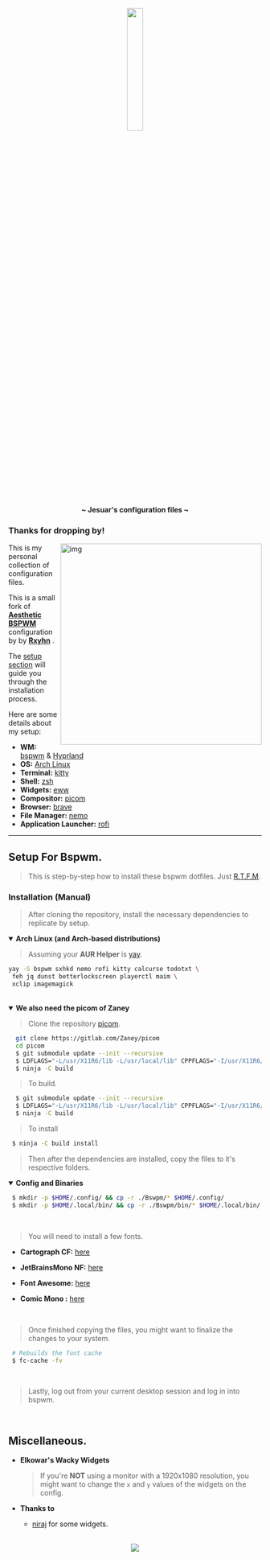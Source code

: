 <!-- HEADERS -->
<p align="center">
  <img width="25%" src="https://avatars.githubusercontent.com/u/102948200?v=4" />
</p>

<p align="center">
  <b> ~ Jesuar's configuration files ~ </b>
</p>

<!-- INFORMATION -->

### Thanks for dropping by!

<img src="https://github.com/Jesuarzm/Dotfiles/blob/master/bspwm_1.png" alt="img" align="right" width="400px">


This is my personal collection of configuration files.

This is a small fork of [**Aesthetic BSPWM**](https://github.com/rxyhn/tokyo) configuration by by [**Rxyhn**](https://github.com/rxyhn) .

The [setup section](#setup) will guide you through the installation process.

Here are some details about my setup:

- **WM:** [bspwm](https://github.com/baskerville/bspwm) & [Hyprland](https://github.com/hyprwm/Hyprland)
- **OS:** [Arch Linux](https://archlinux.org)
- **Terminal:** [kitty](https://github.com/kovidgoyal/kitty)
- **Shell:** [zsh](https://wiki.archlinux.org/index.php/Zsh)
- **Widgets:** [eww](https://github.com/elkowar/eww)
- **Compositor:** [picom](https://github.com/ibhagwan/picom)
- **Browser:** [brave](https://brave.com/es/)
- **File Manager:** [nemo](https://github.com/linuxmint/nemo)
- **Application Launcher:** [rofi](https://github.com/davatorium/rofi)

---

<!-- SETUP -->

## Setup For Bspwm.

> This is step-by-step how to install these bspwm dotfiles. Just [R.T.F.M](https://en.wikipedia.org/wiki/RTFM).

### Installation (Manual)

> After cloning the repository, install the necessary dependencies to replicate by setup.

   <details open>
   <summary><strong>Arch Linux (and Arch-based distributions)</strong></summary>

> Assuming your **AUR Helper** is [yay](https://github.com/Jguer/yay).

```sh
yay -S bspwm sxhkd nemo rofi kitty calcurse todotxt \
 feh jq dunst betterlockscreen playerctl maim \
 xclip imagemagick

```

   </details>

   <br>

 <details open>
   <summary><strong>We also need the picom of Zaney</strong></summary>
   
> Clone the repository [picom](https://gitlab.com/Zaney/picom).
```sh
  git clone https://gitlab.com/Zaney/picom
  cd picom
  $ git submodule update --init --recursive
  $ LDFLAGS="-L/usr/X11R6/lib -L/usr/local/lib" CPPFLAGS="-I/usr/X11R6/include -I/usr/local/include" meson --buildtype=release . build
  $ ninja -C build

```
> To build.

```sh
  $ git submodule update --init --recursive
  $ LDFLAGS="-L/usr/X11R6/lib -L/usr/local/lib" CPPFLAGS="-I/usr/X11R6/include -I/usr/local/include" meson --buildtype=release . build
  $ ninja -C build

```
> To install

```sh
 $ ninja -C build install
```

> Then after the dependencies are installed, copy the files to it's respective folders.

   <details open>
   <summary><strong>Config and Binaries</strong></summary>

```sh
 $ mkdir -p $HOME/.config/ && cp -r ./Bswpm/* $HOME/.config/
 $ mkdir -p $HOME/.local/bin/ && cp -r ./Bswpm/bin/* $HOME/.local/bin/

```

   </details>

   <br>

> You will need to install a few fonts.

- **Cartograph CF:** [here](https://coding-fonts.css-tricks.com/fonts/cartograph-cf/)
- **JetBrainsMono NF:** [here](https://github.com/ryanoasis/nerd-fonts)
- **Font Awesome:** [here](https://fontawesome.com/download)
- **Comic Mono :** [here](https://dtinth.github.io/comic-mono-font/)

   <br>

> Once finished copying the files, you might want to finalize the changes to your system.

```sh
 # Rebuilds the font cache
 $ fc-cache -fv
```

   <br>

> Lastly, log out from your current desktop session and log in into bspwm.

   <br>

## Miscellaneous.

- **Elkowar's Wacky Widgets**

  > If you're **NOT** using a monitor with a 1920x1080 resolution, you might want to change the `x` and `y` values of the widgets on the config.


- **Thanks to**

  - [niraj](https://github.com/niraj998/) for some widgets.

   <br>

<p align="center"><a href="https://github.com/rxyhn/bspdots/blob/main/LICENSE"><img src="https://img.shields.io/static/v1.svg?style=flat-square&label=License&message=GPL-3.0&logoColor=eceff4&logo=github&colorA=1A1B26&colorB=F7768E"/></a></p>
